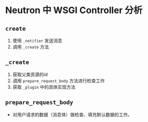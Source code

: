 # Neutron 中 WSGI Controller 分析

## `create`

1. 使用 `_notifier` 发送消息
2. 调用 `_create` 方法

## `_create`

1. 获取父类资源的id
2. 调用 `prepare_request_body` 方法进行检查工作
3. 获取 `_plugin` 中的具体实现方法

## `prepare_request_body`

* 对用户请求的数据（消息体）做检查、填充默认数据的工作。